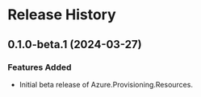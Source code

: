 # Release History

## 0.1.0-beta.1 (2024-03-27)

### Features Added

- Initial beta release of Azure.Provisioning.Resources.
